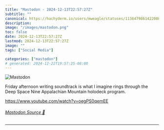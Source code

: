 ```yaml
---
title: "Mastodon - 2024-12-13T22:57:27Z"
subtitle: ""
canonical: https://hachyderm.io/users/mweagle/statuses/113647986142200820
description:
image: "/images/mastodon.png"
toc: false
date: 2024-12-13T22:57:27Z
lastmod: 2024-12-13T22:57:27Z
image: ""
tags: ["Social Media"]

categories: ["mastodon"]
# generated: 2024-12-22T19:57:25-08:00
---
```

![Mastodon](/images/mastodon.png)

<p>Friday afternoon writing soundtrack is what I imagine rings through the Deep Space Nine Appalachian Mountain holodeck program.</p><p><a href="https://www.youtube.com/watch?v=oegPS0qemEE" target="_blank" rel="nofollow noopener noreferrer" translate="no"><span class="invisible">https://www.</span><span class="ellipsis">youtube.com/watch?v=oegPS0qemE</span><span class="invisible">E</span></a></p>


###### [Mastodon Source 🐘](https://hachyderm.io/@mweagle/113647986142200820)

___
